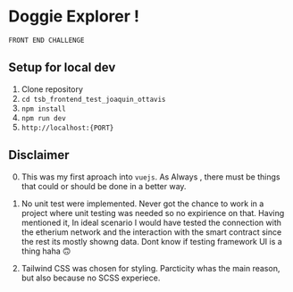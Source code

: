 # Doggie Explorer !

    FRONT END CHALLENGE

## Setup for local dev

1. Clone repository
1. `cd tsb_frontend_test_joaquin_ottavis`
1. `npm install`
1. `npm run dev`
1. `http://localhost:{PORT}`

## Disclaimer

0. This was my first aproach into  `vuejs`. As Always , there must be things that could or should be done in a better way.

1. No unit test were implemented. Never got the chance to work in a project where unit testing was needed so no expirience on that. Having mentioned it, In ideal scenario I would have tested the connection with the etherium network and the interaction with the smart contract since the rest its mostly showng data. Dont know if testing framework UI is a thing haha 🙃

3. Tailwind CSS was chosen for styling. Parcticity whas the main reason, but also because no SCSS experiece.